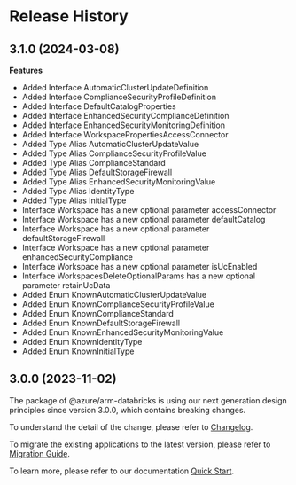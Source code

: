 # Release History
    
## 3.1.0 (2024-03-08)
    
**Features**

  - Added Interface AutomaticClusterUpdateDefinition
  - Added Interface ComplianceSecurityProfileDefinition
  - Added Interface DefaultCatalogProperties
  - Added Interface EnhancedSecurityComplianceDefinition
  - Added Interface EnhancedSecurityMonitoringDefinition
  - Added Interface WorkspacePropertiesAccessConnector
  - Added Type Alias AutomaticClusterUpdateValue
  - Added Type Alias ComplianceSecurityProfileValue
  - Added Type Alias ComplianceStandard
  - Added Type Alias DefaultStorageFirewall
  - Added Type Alias EnhancedSecurityMonitoringValue
  - Added Type Alias IdentityType
  - Added Type Alias InitialType
  - Interface Workspace has a new optional parameter accessConnector
  - Interface Workspace has a new optional parameter defaultCatalog
  - Interface Workspace has a new optional parameter defaultStorageFirewall
  - Interface Workspace has a new optional parameter enhancedSecurityCompliance
  - Interface Workspace has a new optional parameter isUcEnabled
  - Interface WorkspacesDeleteOptionalParams has a new optional parameter retainUcData
  - Added Enum KnownAutomaticClusterUpdateValue
  - Added Enum KnownComplianceSecurityProfileValue
  - Added Enum KnownComplianceStandard
  - Added Enum KnownDefaultStorageFirewall
  - Added Enum KnownEnhancedSecurityMonitoringValue
  - Added Enum KnownIdentityType
  - Added Enum KnownInitialType
    
    
## 3.0.0 (2023-11-02)

The package of @azure/arm-databricks is using our next generation design principles since version 3.0.0, which contains breaking changes.

To understand the detail of the change, please refer to [Changelog](https://aka.ms/js-track2-changelog).

To migrate the existing applications to the latest version, please refer to [Migration Guide](https://aka.ms/js-track2-migration-guide).

To learn more, please refer to our documentation [Quick Start](https://aka.ms/azsdk/js/mgmt/quickstart ).
